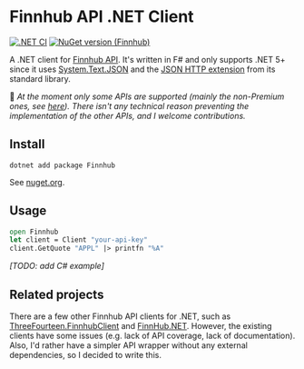 # Finnhub API .NET Client

[![.NET CI](https://github.com/pviotti/finnhub-dotnet/actions/workflows/dotnet.yml/badge.svg)](https://github.com/pviotti/finnhub-dotnet/actions/workflows/dotnet.yml)
[![NuGet version (Finnhub)](https://img.shields.io/nuget/v/Finnhub.svg?style=flat&color=blue)][nuget]

A .NET client for [Finnhub API][finnhub-api]. 
It's written in F# and only supports .NET 5+ since it uses [System.Text.JSON](system.text.json) 
and the [JSON HTTP extension][system.net.http.json] from its standard library.

:construction_worker: *At the moment only some APIs are supported 
(mainly the non-Premium ones, see [here][missing-apis]).
There isn't any technical reason preventing the implementation of the other APIs, and 
I welcome contributions.*

## Install

```
dotnet add package Finnhub
```
See [nuget.org][nuget].

## Usage

```fsharp
open Finnhub
let client = Client "your-api-key"
client.GetQuote "APPL" |> printfn "%A"
```
*[TODO: add C# example]*

## Related projects

There are a few other Finnhub API clients for .NET, such as 
[ThreeFourteen.FinnhubClient][finnhub-threefourteen] and 
[FinnHub.NET][finnhub-.net].
However, the existing clients have some issues (e.g. lack of API coverage, lack of documentation).
Also, I'd rather have a simpler API wrapper without any external dependencies,
so I decided to write this.

 [finnhub-api]: https://finnhub.io/docs/api/
 [finnhub-threefourteen]: https://github.com/KevWK314/ThreeFourteen.FinnhubClient
 [finnhub-.net]: https://github.com/ridicoulous/FinnHub.Net
 [system.text.json]: https://docs.microsoft.com/en-us/dotnet/api/system.text.json
 [system.net.http.json]: https://docs.microsoft.com/en-us/dotnet/api/system.net.http.json
 [missing-apis]: https://github.com/pviotti/finnhub-dotnet/issues/2
 [nuget]: https://www.nuget.org/packages/Finnhub/